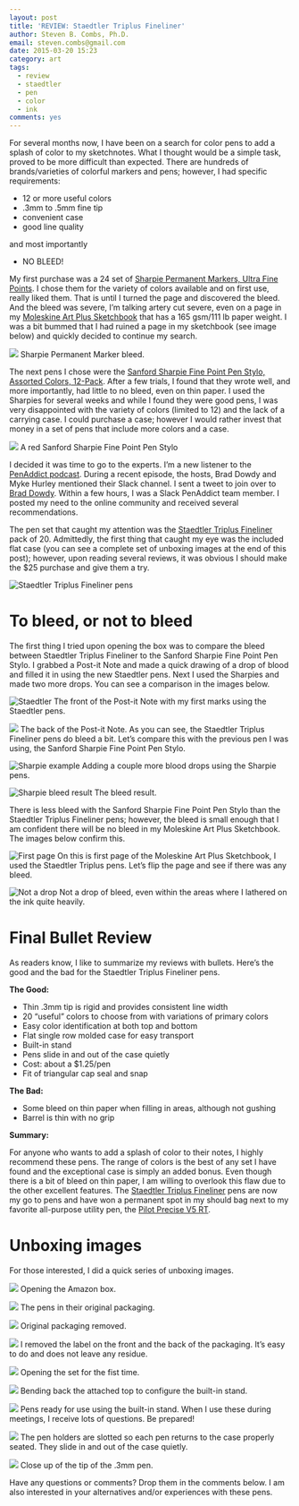 ```yaml
---
layout: post
title: 'REVIEW: Staedtler Triplus Fineliner'
author: Steven B. Combs, Ph.D.
email: steven.combs@gmail.com
date: 2015-03-20 15:23
category: art
tags:
  - review
  - staedtler
  - pen
  - color
  - ink
comments: yes
---
```


For several months now, I have been on a search for color pens to add a splash of color to my sketchnotes. What I thought would be a simple task, proved to be more difficult than expected. There are hundreds of brands/varieties of colorful markers and pens; however, I had specific requirements:

* 12 or more useful colors
* .3mm to .5mm fine tip
* convenient case
* good line quality

and most importantly

* NO BLEED!

My first purchase was a 24 set of [Sharpie Permanent Markers, Ultra Fine Points][1]. I chose them for the variety of colors available and on first use, really liked them. That is until I turned the page and discovered the bleed. And the bleed was severe, I’m talking artery cut severe, even on a page in my [Moleskine Art Plus Sketchbook][2] that has a 165 gsm/111 lb paper weight. I was a bit bummed that I had ruined a page in my sketchbook (see image below) and quickly decided to continue my search.

![][image-1]
Sharpie Permanent Marker bleed.

The next pens I chose were the [Sanford Sharpie Fine Point Pen Stylo, Assorted Colors, 12-Pack][3]. After a few trials, I found that they wrote well, and more importantly, had little to no bleed, even on thin paper. I used the Sharpies for several weeks and while I found they were good pens, I was very disappointed with the variety of colors (limited to 12) and the lack of a carrying case. I could purchase a case; however I would rather invest that money in a set of pens that include more colors and a case.

![][image-2]
A red Sanford Sharpie Fine Point Pen Stylo

I decided it was time to go to the experts. I’m a new listener to the [PenAddict podcast][4]. During a recent episode, the hosts, Brad Dowdy and Myke Hurley mentioned their Slack channel. I sent a tweet to join over to [Brad Dowdy][5]. Within a few hours, I was a Slack PenAddict team member. I posted my need to the online community and received several recommendations.

The pen set that caught my attention was the [Staedtler Triplus Fineliner][6] pack of 20. Admittedly, the first thing that caught my eye was the included flat case (you can see a complete set of unboxing images at the end of this post); however, upon reading several reviews, it was obvious I should make the $25 purchase and give them a try.

![Staedtler Triplus Fineliner pens][image-3]

# To bleed, or not to bleed
The first thing I tried upon opening the box was to compare the bleed between Staedtler Triplus Fineliner to the Sanford Sharpie Fine Point Pen Stylo. I grabbed a Post-it Note and made a quick drawing of a drop of blood and filled it in using the new Staedtler pens. Next I used the Sharpies and made two more drops. You can see a comparison in the images below.

![Staedtler][image-4]
The front of the Post-it Note with my first marks using the Staedtler pens.

![][image-5]
The back of the Post-it Note. As you can see, the Staedtler Triplus Fineliner pens do bleed a bit. Let’s compare this with the previous pen I was using, the Sanford Sharpie Fine Point Pen Stylo.

![Sharpie example][image-6]
Adding a couple more blood drops using the Sharpie pens.

![Sharpie bleed result][image-7]
The bleed result.

There is less bleed with the Sanford Sharpie Fine Point Pen Stylo than the Staedtler Triplus Fineliner pens; however, the bleed is small enough that I am confident there will be no bleed in my Moleskine Art Plus Sketchbook. The images below confirm this.

![First page][image-8]
On this is first page of the Moleskine Art Plus Sketchbook, I used the Staedtler Triplus pens. Let’s flip the page and see if there was any bleed.

![Not a drop][image-9]
Not a drop of bleed, even within the areas where I lathered on the ink quite heavily.

# Final Bullet Review
As readers know, I like to summarize my reviews with bullets. Here’s the good and the bad for the Staedtler Triplus Fineliner pens.

**The Good:**

* Thin .3mm tip is rigid and provides consistent line width
* 20 “useful” colors to choose from with variations of primary colors
* Easy color identification at both top and bottom
* Flat single row molded case for easy transport
* Built-in stand
* Pens slide in and out of the case quietly
* Cost: about a $1.25/pen
* Fit of triangular cap seal and snap

**The Bad:**

* Some bleed on thin paper when filling in areas, although not gushing
* Barrel is thin with no grip

**Summary:**

For anyone who wants to add a splash of color to their notes, I highly recommend these pens. The range of colors is the best of any set I have found and the exceptional case is simply an added bonus. Even though there is a bit of bleed on thin paper, I am willing to overlook this flaw due to the other excellent features. The [Staedtler Triplus Fineliner][7] pens are now my go to pens and have won a permanent spot in my should bag next to my favorite all-purpose utility pen, the [Pilot Precise V5 RT][8].

# Unboxing images
For those interested, I did a quick series of unboxing images.

![][image-10]
Opening the Amazon box.

![][image-11]
The pens in their original packaging.

![][image-12]
Original packaging removed.

![][image-13]
I removed the label on the front and the back of the packaging. It’s easy to do and does not leave any residue.

![][image-14]
Opening the set for the fist time.

![][image-15]
Bending back the attached top to configure the built-in stand.

![][image-16]
Pens ready for use using the built-in stand. When I use these during meetings, I receive lots of questions. Be prepared!

![][image-17]
The pen holders are slotted so each pen returns to the case properly seated. They slide in and out of the case quietly.

![][image-18]
Close up of the tip of the .3mm pen.

Have any questions or comments? Drop them in the comments below. I am also interested in your alternatives and/or experiences with these pens.


[1]:	http://www.amazon.com/gp/product/B003F0WU1Y/ref=as_li_tl?ie=UTF8&camp=1789&creative=390957&creativeASIN=B003F0WU1Y&linkCode=as2&tag=stevenccom-20&linkId=NXHV66TAOW4RNZRQ
[2]:	http://www.amazon.com/gp/product/8883701151/ref=as_li_tl?ie=UTF8&camp=1789&creative=390957&creativeASIN=8883701151&linkCode=as2&tag=stevenccom-20&linkId=JHUFGM4S5JKSGLYZ
[3]:	http://www.amazon.com/gp/product/B005LU2QAQ/ref=as_li_tl?ie=UTF8&camp=1789&creative=390957&creativeASIN=B005LU2QAQ&linkCode=as2&tag=stevenccom-20&linkId=UHQOVLE6PZS6CN32
[4]:	http://5by5.tv/penaddict
[5]:	https://twitter.com/dowdyism
[6]:	http://www.amazon.com/gp/product/B0007OEE7E/ref=as_li_tl?ie=UTF8&camp=1789&creative=390957&creativeASIN=B0007OEE7E&linkCode=as2&tag=stevenccom-20&linkId=OJGJASM2USUU3LHZ
[7]:	http://www.amazon.com/gp/product/B0007OEE7E/ref=as_li_tl?ie=UTF8&camp=1789&creative=390957&creativeASIN=B0007OEE7E&linkCode=as2&tag=stevenccom-20&linkId=OJGJASM2USUU3LHZ
[8]:	http://www.amazon.com/gp/product/B001E6A9M8/ref=as_li_tl?ie=UTF8&camp=1789&creative=390957&creativeASIN=B001E6A9M8&linkCode=as2&tag=stevenccom-20&linkId=5JXJPJNC37I5EJFL

[image-1]:	https://lh4.googleusercontent.com/-RxA_OdCEM14/VQyCwDQRuJI/AAAAAAABaGE/No3CGW72tA8/w1182-h887-no/IMG_7283.jpg
[image-2]:	https://lh6.googleusercontent.com/-ticdKED9A8Y/VQxcQAiRS1I/AAAAAAABaFE/vNqLzJpcU7A/w1026-h770-no/IMG_7276.jpeg
[image-3]:	https://lh6.googleusercontent.com/-uVGOeEgarkA/VQxcMrubSDI/AAAAAAABaEA/xhEJAkuDRsY/w1026-h770-no/IMG_7266.jpeg
[image-4]:	https://lh5.googleusercontent.com/-3w67K3T6xkM/VQxcPRkVwmI/AAAAAAABaE8/8g8-qkou7d4/w1026-h770-no/IMG_7274.jpeg
[image-5]:	https://lh3.googleusercontent.com/-jtmU933IegM/VQxcPzGptII/AAAAAAABaFI/f39vz80xfMs/w1026-h770-no/IMG_7275.jpeg
[image-6]:	https://lh3.googleusercontent.com/-RTnPVCQDc0U/VQxcQpwyeuI/AAAAAAABaFQ/pZt-7K9uhfw/w1026-h770-no/IMG_7277.jpeg
[image-7]:	https://lh5.googleusercontent.com/-ZdGrRh274RY/VQxcRKu2lsI/AAAAAAABaFU/Yo2UieK6el4/w1026-h770-no/IMG_7278.jpeg
[image-8]:	https://lh3.googleusercontent.com/-fWegGSmqyP0/VQxcSAdVeBI/AAAAAAABaFg/0ws4yCkTLro/w605-h988-no/IMG_7281.png
[image-9]:	https://lh6.googleusercontent.com/-e2YBiTr6158/VQxcS_53V3I/AAAAAAABaFk/JtPgA7rGUJ4/w1026-h841-no/IMG_7282.png
[image-10]:	https://lh3.googleusercontent.com/-ONxziYi2MTo/VQxcMTiHdkI/AAAAAAABaD0/1lMa6-2JEUg/w1026-h770-no/IMG_7264.jpeg
[image-11]:	https://lh6.googleusercontent.com/-p8eMk-JSW_4/VQxcMZBi7FI/AAAAAAABaD8/SOzES7PoZBY/w1026-h770-no/IMG_7265.jpeg
[image-12]:	https://lh6.googleusercontent.com/-uVGOeEgarkA/VQxcMrubSDI/AAAAAAABaEA/xhEJAkuDRsY/w1026-h770-no/IMG_7266.jpeg
[image-13]:	https://lh6.googleusercontent.com/-VwaSM_FhBmc/VQxcNFFTLcI/AAAAAAABaEE/iaNkKranBz4/w1026-h770-no/IMG_7267.jpeg
[image-14]:	https://lh3.googleusercontent.com/-kpzy-STweb8/VQxcNjTMZFI/AAAAAAABaEU/saUHEwVIX-c/w1026-h770-no/IMG_7268.jpeg
[image-15]:	https://lh5.googleusercontent.com/-KGhVVU8qu3U/VQxcN3ORx1I/AAAAAAABaEw/UTKKz1Qn8Z0/w1026-h770-no/IMG_7269.jpeg
[image-16]:	https://lh4.googleusercontent.com/-rrOCAhQQffU/VQxcOQC2OrI/AAAAAAABaEg/Ai8CLWaw_nE/w1026-h770-no/IMG_7270.jpeg
[image-17]:	https://lh6.googleusercontent.com/-K4PwwGE71_s/VQxcOsejy8I/AAAAAAABaEk/B0OTpeG5tc4/w1026-h770-no/IMG_7271.jpeg
[image-18]:	https://lh4.googleusercontent.com/-89Nig6hMbFc/VQxcO0poHWI/AAAAAAABaEs/gVrTT5_FrHU/w1026-h770-no/IMG_7272.jpeg